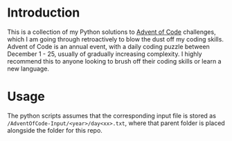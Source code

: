 # Introduction
This is a collection of my Python solutions to [Advent of Code](http://adventofcode.com) challenges, which I am going through retroactively to blow the dust off my coding skills. Advent of Code is an annual event, with a daily coding puzzle between December 1 - 25, usually of gradually increasing complexity. I highly recommend this to anyone looking to brush off their coding skills or learn a new language.

# Usage
The python scripts assumes that the corresponding input file is stored as `/AdventOfCode-Input/<year>/day<xx>.txt`, where that parent folder is placed alongside the folder for this repo.
